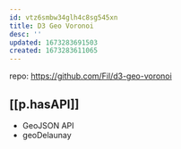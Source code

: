 ```yaml
---
id: vtz6smbw34glh4c8sg545xn
title: D3 Geo Voronoi
desc: ''
updated: 1673283691503
created: 1673283611065
---
```


repo: https://github.com/Fil/d3-geo-voronoi

## [[p.hasAPI]]

- GeoJSON API
- geoDelaunay